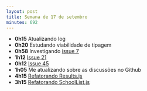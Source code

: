 ```yaml
---
layout: post
title: Semana de 17 de setembro
minutes: 692
---
```


- **0h15** Atualizando log
- **0h20** Estudando viabilidade de tipagem
- **0h58** Investigando [issue 7](https://github.com/prefeiturasp/SME-filadacreche/issues/7)
- **1h12** [Issue 21](https://github.com/prefeiturasp/SME-filadacreche/issues/21)
- **0h12** [Issue 45](https://github.com/prefeiturasp/SME-filadacreche/issues/45)
- **1h05** Me atualizando sobre as discussões no Github
- **4h15** [Refatorando Results.js](https://github.com/prefeiturasp/SME-FilaDaCreche/pull/48)
- **3h15** [Refatorando SchoolList.js](https://github.com/prefeiturasp/SME-FilaDaCreche/pull/51)
